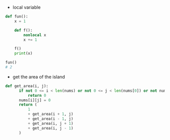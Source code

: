 - local variable
```python
def fun():
    x = 1

    def f():
        nonlocal x
        x += 1

    f()
    print(x)

fun()
# 2

```
- get the area of the island
```python 
def get_area(i, j):
      if not 0 <= i < len(nums) or not 0 <= j < len(nums[0]) or not nums[i][j]:
          return 0
      nums[i][j] = 0
      return (
          1
          + get_area(i + 1, j)
          + get_area(i - 1, j)
          + get_area(i, j + 1)
          + get_area(i, j - 1)
      )
```